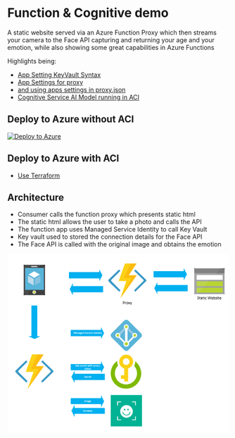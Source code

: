 # Function & Cognitive demo

A static website served via an Azure Function Proxy which then streams your camera to the Face API capturing and returning your age and your emotion, while also showing some great capabilities in Azure Functions

Highlights being:
- [App Setting KeyVault Syntax](https://github.com/JimPaine/emotion-checker/blob/master/env/functions.tf#L32-L33)
- [App Settings for proxy](https://github.com/JimPaine/emotion-checker/blob/master/src/ImageProcessor/proxies.json#L21) 
- [and using apps settings in proxy.json](https://github.com/JimPaine/emotion-checker/blob/master/env/functions.tf#L34-L35)
- [Cognitive Service AI Model running in ACI](https://github.com/JimPaine/emotion-checker/blob/master/env/face.tf#L13-L43)

## Deploy to Azure without ACI

[![Deploy to Azure](http://azuredeploy.net/deploybutton.png)](https://azuredeploy.net/)

## Deploy to Azure with ACI

- [Use Terraform](https://github.com/JimPaine/emotion-checker/tree/master/env)

## Architecture

- Consumer calls the function proxy which presents static html
- The static html allows the user to take a photo and calls the API
- The function app uses Managed Service Identity to call Key Vault
- Key vault used to stored the connection details for the Face API
- The Face API is called with the original image and obtains the emotion

![Architecture](/docs/images/architecture.png)
